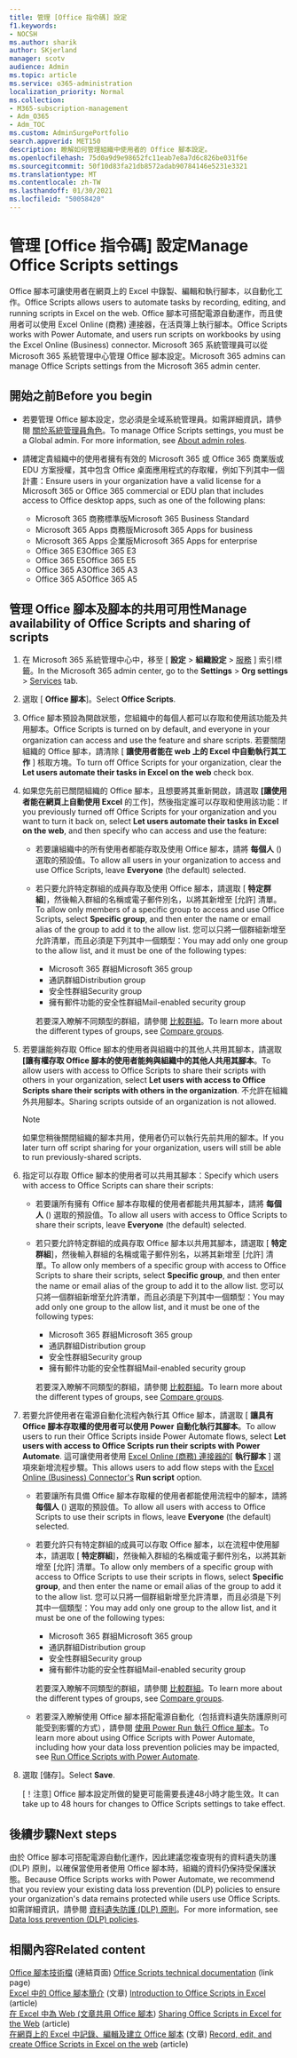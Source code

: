 ```yaml
---
title: 管理 [Office 指令碼] 設定
f1.keywords:
- NOCSH
ms.author: sharik
author: SKjerland
manager: scotv
audience: Admin
ms.topic: article
ms.service: o365-administration
localization_priority: Normal
ms.collection:
- M365-subscription-management
- Adm_O365
- Adm_TOC
ms.custom: AdminSurgePortfolio
search.appverid: MET150
description: 瞭解如何管理組織中使用者的 Office 腳本設定。
ms.openlocfilehash: 75d0a9d9e98652fc11eab7e8a7d6c826be031f6e
ms.sourcegitcommit: 50f10d83fa21db8572adab90784146e5231e3321
ms.translationtype: MT
ms.contentlocale: zh-TW
ms.lasthandoff: 01/30/2021
ms.locfileid: "50058420"
---
```

# <a name="manage-office-scripts-settings"></a><span data-ttu-id="759c3-103">管理 [Office 指令碼] 設定</span><span class="sxs-lookup"><span data-stu-id="759c3-103">Manage Office Scripts settings</span></span>

<span data-ttu-id="759c3-104">Office 腳本可讓使用者在網頁上的 Excel 中錄製、編輯和執行腳本，以自動化工作。</span><span class="sxs-lookup"><span data-stu-id="759c3-104">Office Scripts‎ allows users to automate tasks by recording, editing, and running scripts in ‎Excel‎ on the web.</span></span> <span data-ttu-id="759c3-105">Office 腳本可搭配電源自動運作，而且使用者可以使用 Excel Online (商務) 連接器，在活頁簿上執行腳本。</span><span class="sxs-lookup"><span data-stu-id="759c3-105">‎Office Scripts‎ works with Power Automate, and users run scripts on workbooks by using the ‎Excel‎ Online (Business) connector.</span></span> <span data-ttu-id="759c3-106">Microsoft 365 系統管理員可以從 Microsoft 365 系統管理中心管理 Office 腳本設定。</span><span class="sxs-lookup"><span data-stu-id="759c3-106">Microsoft 365 admins can manage Office Scripts settings from the Microsoft 365 admin center.</span></span>

## <a name="before-you-begin"></a><span data-ttu-id="759c3-107">開始之前</span><span class="sxs-lookup"><span data-stu-id="759c3-107">Before you begin</span></span>

- <span data-ttu-id="759c3-108">若要管理 Office 腳本設定，您必須是全域系統管理員。如需詳細資訊，請參閱 [關於系統管理員角色](../add-users/about-admin-roles.md)。</span><span class="sxs-lookup"><span data-stu-id="759c3-108">To manage Office Scripts settings, you must be a Global admin. For more information, see [About admin roles](../add-users/about-admin-roles.md).</span></span>

- <span data-ttu-id="759c3-109">請確定貴組織中的使用者擁有有效的 Microsoft 365 或 Office 365 商業版或 EDU 方案授權，其中包含 Office 桌面應用程式的存取權，例如下列其中一個計畫：</span><span class="sxs-lookup"><span data-stu-id="759c3-109">Ensure users in your organization have a valid license for a Microsoft 365 or Office 365 commercial or EDU plan that includes access to Office desktop apps, such as one of the following plans:</span></span>

    - <span data-ttu-id="759c3-110">Microsoft 365 商務標準版</span><span class="sxs-lookup"><span data-stu-id="759c3-110">Microsoft 365 Business Standard</span></span>
    - <span data-ttu-id="759c3-111">Microsoft 365 Apps 商務版</span><span class="sxs-lookup"><span data-stu-id="759c3-111">Microsoft 365 Apps for business</span></span>
    - <span data-ttu-id="759c3-112">Microsoft 365 Apps 企業版</span><span class="sxs-lookup"><span data-stu-id="759c3-112">Microsoft 365 Apps for enterprise</span></span>
    - <span data-ttu-id="759c3-113">Office 365 E3</span><span class="sxs-lookup"><span data-stu-id="759c3-113">Office 365 E3</span></span>
    - <span data-ttu-id="759c3-114">Office 365 E5</span><span class="sxs-lookup"><span data-stu-id="759c3-114">Office 365 E5</span></span>
    - <span data-ttu-id="759c3-115">Office 365 A3</span><span class="sxs-lookup"><span data-stu-id="759c3-115">Office 365 A3</span></span>
    - <span data-ttu-id="759c3-116">Office 365 A5</span><span class="sxs-lookup"><span data-stu-id="759c3-116">Office 365 A5</span></span>

## <a name="manage-availability-of-office-scripts-and-sharing-of-scripts"></a><span data-ttu-id="759c3-117">管理 Office 腳本及腳本的共用可用性</span><span class="sxs-lookup"><span data-stu-id="759c3-117">Manage availability of Office Scripts and sharing of scripts</span></span>

1. <span data-ttu-id="759c3-118">在 Microsoft 365 系統管理中心中，移至 [ **設定** \> **組織設定** \> <a href="https://go.microsoft.com/fwlink/p/?linkid=2053743" target="_blank">服務</a> ] 索引標籤。</span><span class="sxs-lookup"><span data-stu-id="759c3-118">In the Microsoft 365 admin center, go to the **Settings** \> **Org settings** \> <a href="https://go.microsoft.com/fwlink/p/?linkid=2053743" target="_blank">Services</a> tab.</span></span>

2. <span data-ttu-id="759c3-119">選取 [ **Office 腳本**]。</span><span class="sxs-lookup"><span data-stu-id="759c3-119">Select **Office Scripts**.</span></span>

3. <span data-ttu-id="759c3-120">Office 腳本預設為開啟狀態，您組織中的每個人都可以存取和使用該功能及共用腳本。</span><span class="sxs-lookup"><span data-stu-id="759c3-120">Office Scripts is turned on by default, and everyone in your organization can access and use the feature and share scripts.</span></span> <span data-ttu-id="759c3-121">若要關閉組織的 Office 腳本，請清除 [ **讓使用者能在 web 上的 Excel 中自動執行其工作** ] 核取方塊。</span><span class="sxs-lookup"><span data-stu-id="759c3-121">To turn off Office Scripts for your organization, clear the **Let users automate their tasks in Excel on the web** check box.</span></span>

4. <span data-ttu-id="759c3-122">如果您先前已關閉組織的 Office 腳本，且想要將其重新開啟，請選取 **[讓使用者能在網頁上自動使用 Excel** 的工作]，然後指定誰可以存取和使用該功能：</span><span class="sxs-lookup"><span data-stu-id="759c3-122">If you previously turned off Office Scripts for your organization and you want to turn it back on, select **Let users automate their tasks in Excel on the web**, and then specify who can access and use the feature:</span></span>

    - <span data-ttu-id="759c3-123">若要讓組織中的所有使用者都能存取及使用 Office 腳本，請將 **每個人** () 選取的預設值。</span><span class="sxs-lookup"><span data-stu-id="759c3-123">To allow all users in your organization to access and use Office Scripts, leave **Everyone** (the default) selected.</span></span>

    - <span data-ttu-id="759c3-124">若只要允許特定群組的成員存取及使用 Office 腳本，請選取 [ **特定群組**]，然後輸入群組的名稱或電子郵件別名，以將其新增至 [允許] 清單。</span><span class="sxs-lookup"><span data-stu-id="759c3-124">To allow only members of a specific group to access and use Office Scripts, select **Specific group**, and then enter the name or email alias of the group to add it to the allow list.</span></span> <span data-ttu-id="759c3-125">您可以只將一個群組新增至允許清單，而且必須是下列其中一個類型：</span><span class="sxs-lookup"><span data-stu-id="759c3-125">You may add only one group to the allow list, and it must be one of the following types:</span></span>
        - <span data-ttu-id="759c3-126">Microsoft 365 群組</span><span class="sxs-lookup"><span data-stu-id="759c3-126">Microsoft 365 group</span></span>
        - <span data-ttu-id="759c3-127">通訊群組</span><span class="sxs-lookup"><span data-stu-id="759c3-127">Distribution group</span></span>
        - <span data-ttu-id="759c3-128">安全性群組</span><span class="sxs-lookup"><span data-stu-id="759c3-128">Security group</span></span>
        - <span data-ttu-id="759c3-129">擁有郵件功能的安全性群組</span><span class="sxs-lookup"><span data-stu-id="759c3-129">Mail-enabled security group</span></span>
    
        <span data-ttu-id="759c3-130">若要深入瞭解不同類型的群組，請參閱 [比較群組](../create-groups/compare-groups.md)。</span><span class="sxs-lookup"><span data-stu-id="759c3-130">To learn more about the different types of groups, see [Compare groups](../create-groups/compare-groups.md).</span></span>

5. <span data-ttu-id="759c3-131">若要讓能夠存取 Office 腳本的使用者與組織中的其他人共用其腳本，請選取 **[讓有權存取 Office 腳本的使用者能夠與組織中的其他人共用其腳本**。</span><span class="sxs-lookup"><span data-stu-id="759c3-131">To allow users with access to Office Scripts to share their scripts with others in your organization, select **Let users with access to Office Scripts share their scripts with others in the organization**.</span></span> <span data-ttu-id="759c3-132">不允許在組織外共用腳本。</span><span class="sxs-lookup"><span data-stu-id="759c3-132">Sharing scripts outside of an organization is not allowed.</span></span>
 
    > [!NOTE]
    > <span data-ttu-id="759c3-133">如果您稍後關閉組織的腳本共用，使用者仍可以執行先前共用的腳本。</span><span class="sxs-lookup"><span data-stu-id="759c3-133">If you later turn off script sharing for your organization, users will still be able to run previously-shared scripts.</span></span>
 
6. <span data-ttu-id="759c3-134">指定可以存取 Office 腳本的使用者可以共用其腳本：</span><span class="sxs-lookup"><span data-stu-id="759c3-134">Specify which users with access to Office Scripts can share their scripts:</span></span>
    
    - <span data-ttu-id="759c3-135">若要讓所有擁有 Office 腳本存取權的使用者都能共用其腳本，請將 **每個人** () 選取的預設值。</span><span class="sxs-lookup"><span data-stu-id="759c3-135">To allow all users with access to Office Scripts to share their scripts, leave **Everyone** (the default) selected.</span></span>

    - <span data-ttu-id="759c3-136">若只要允許特定群組的成員存取 Office 腳本以共用其腳本，請選取 [ **特定群組**]，然後輸入群組的名稱或電子郵件別名，以將其新增至 [允許] 清單。</span><span class="sxs-lookup"><span data-stu-id="759c3-136">To allow only members of a specific group with access to Office Scripts to share their scripts, select **Specific group**, and then enter the name or email alias of the group to add it to the allow list.</span></span> <span data-ttu-id="759c3-137">您可以只將一個群組新增至允許清單，而且必須是下列其中一個類型：</span><span class="sxs-lookup"><span data-stu-id="759c3-137">You may add only one group to the allow list, and it must be one of the following types:</span></span>
        - <span data-ttu-id="759c3-138">Microsoft 365 群組</span><span class="sxs-lookup"><span data-stu-id="759c3-138">Microsoft 365 group</span></span>
        - <span data-ttu-id="759c3-139">通訊群組</span><span class="sxs-lookup"><span data-stu-id="759c3-139">Distribution group</span></span>
        - <span data-ttu-id="759c3-140">安全性群組</span><span class="sxs-lookup"><span data-stu-id="759c3-140">Security group</span></span>
        - <span data-ttu-id="759c3-141">擁有郵件功能的安全性群組</span><span class="sxs-lookup"><span data-stu-id="759c3-141">Mail-enabled security group</span></span>
    
        <span data-ttu-id="759c3-142">若要深入瞭解不同類型的群組，請參閱 [比較群組](../create-groups/compare-groups.md)。</span><span class="sxs-lookup"><span data-stu-id="759c3-142">To learn more about the different types of groups, see [Compare groups](../create-groups/compare-groups.md).</span></span>

7. <span data-ttu-id="759c3-143">若要允許使用者在電源自動化流程內執行其 Office 腳本，請選取 [ **讓具有 Office 腳本存取權的使用者可以使用 Power 自動化執行其腳本**。</span><span class="sxs-lookup"><span data-stu-id="759c3-143">To allow users to run their Office Scripts inside Power Automate flows, select **Let users with access to Office Scripts run their scripts with Power Automate**.</span></span> <span data-ttu-id="759c3-144">這可讓使用者使用 [Excel Online (商務) 連接器的](/connectors/excelonlinebusiness)[ **執行腳本** ] 選項來新增流程步驟。</span><span class="sxs-lookup"><span data-stu-id="759c3-144">This allows users to add flow steps with the [Excel Online (Business) Connector's](/connectors/excelonlinebusiness) **Run script** option.</span></span>

    - <span data-ttu-id="759c3-145">若要讓所有具備 Office 腳本存取權的使用者都能使用流程中的腳本，請將 **每個人** () 選取的預設值。</span><span class="sxs-lookup"><span data-stu-id="759c3-145">To allow all users with access to Office Scripts to use their scripts in flows, leave **Everyone** (the default) selected.</span></span>

    - <span data-ttu-id="759c3-146">若要允許只有特定群組的成員可以存取 Office 腳本，以在流程中使用腳本，請選取 [ **特定群組**]，然後輸入群組的名稱或電子郵件別名，以將其新增至 [允許] 清單。</span><span class="sxs-lookup"><span data-stu-id="759c3-146">To allow only members of a specific group with access to Office Scripts to use their scripts in flows, select **Specific group**, and then enter the name or email alias of the group to add it to the allow list.</span></span> <span data-ttu-id="759c3-147">您可以只將一個群組新增至允許清單，而且必須是下列其中一個類型：</span><span class="sxs-lookup"><span data-stu-id="759c3-147">You may add only one group to the allow list, and it must be one of the following types:</span></span>
        - <span data-ttu-id="759c3-148">Microsoft 365 群組</span><span class="sxs-lookup"><span data-stu-id="759c3-148">Microsoft 365 group</span></span>
        - <span data-ttu-id="759c3-149">通訊群組</span><span class="sxs-lookup"><span data-stu-id="759c3-149">Distribution group</span></span>
        - <span data-ttu-id="759c3-150">安全性群組</span><span class="sxs-lookup"><span data-stu-id="759c3-150">Security group</span></span>
        - <span data-ttu-id="759c3-151">擁有郵件功能的安全性群組</span><span class="sxs-lookup"><span data-stu-id="759c3-151">Mail-enabled security group</span></span>

        <span data-ttu-id="759c3-152">若要深入瞭解不同類型的群組，請參閱 [比較群組](../create-groups/compare-groups.md)。</span><span class="sxs-lookup"><span data-stu-id="759c3-152">To learn more about the different types of groups, see [Compare groups](../create-groups/compare-groups.md).</span></span>

    - <span data-ttu-id="759c3-153">若要深入瞭解使用 Office 腳本搭配電源自動化（包括資料遺失防護原則可能受到影響的方式），請參閱 [使用 Power Run 執行 Office 腳本](/office/dev/scripts/develop/power-automate-integration)。</span><span class="sxs-lookup"><span data-stu-id="759c3-153">To learn more about using Office Scripts with Power Automate, including how your data loss prevention policies may be impacted, see [Run Office Scripts with Power Automate](/office/dev/scripts/develop/power-automate-integration).</span></span>

8. <span data-ttu-id="759c3-154">選取 [儲存]。</span><span class="sxs-lookup"><span data-stu-id="759c3-154">Select **Save**.</span></span>

    <span data-ttu-id="759c3-155">[！注意] Office 腳本設定所做的變更可能需要長達48小時才能生效。</span><span class="sxs-lookup"><span data-stu-id="759c3-155">It can take up to 48 hours for changes to Office Scripts settings to take effect.</span></span>

## <a name="next-steps"></a><span data-ttu-id="759c3-156">後續步驟</span><span class="sxs-lookup"><span data-stu-id="759c3-156">Next steps</span></span>

<span data-ttu-id="759c3-157">由於 Office 腳本可搭配電源自動化運作，因此建議您複查現有的資料遺失防護 (DLP) 原則，以確保當使用者使用 Office 腳本時，組織的資料仍保持受保護狀態。</span><span class="sxs-lookup"><span data-stu-id="759c3-157">Because Office Scripts works with Power Automate, we recommend that you review your existing data loss prevention (DLP) policies to ensure your organization's data remains protected while users use ‎Office Scripts‎.</span></span> <span data-ttu-id="759c3-158">如需詳細資訊，請參閱 [資料遺失防護 (DLP) 原則](/power-automate/prevent-data-loss)。</span><span class="sxs-lookup"><span data-stu-id="759c3-158">For more information, see [Data loss prevention (DLP) policies](/power-automate/prevent-data-loss).</span></span>

## <a name="related-content"></a><span data-ttu-id="759c3-159">相關內容</span><span class="sxs-lookup"><span data-stu-id="759c3-159">Related content</span></span>

<span data-ttu-id="759c3-160">[Office 腳本技術檔](/office/dev/scripts/) (連結頁面) </span><span class="sxs-lookup"><span data-stu-id="759c3-160">[Office Scripts technical documentation](/office/dev/scripts/) (link page)</span></span>\
<span data-ttu-id="759c3-161">[Excel 中的 Office 腳本簡介](https://support.microsoft.com/office/9fbe283d-adb8-4f13-a75b-a81c6baf163a) (文章) </span><span class="sxs-lookup"><span data-stu-id="759c3-161">[Introduction to Office Scripts in Excel](https://support.microsoft.com/office/9fbe283d-adb8-4f13-a75b-a81c6baf163a) (article)</span></span>\
<span data-ttu-id="759c3-162">[在 Excel 中為 Web (文章共用 Office 腳本](https://support.microsoft.com/office/226eddbc-3a44-4540-acfe-fccda3d1122b)) </span><span class="sxs-lookup"><span data-stu-id="759c3-162">[Sharing Office Scripts in Excel for the Web](https://support.microsoft.com/office/226eddbc-3a44-4540-acfe-fccda3d1122b) (article)</span></span>\
<span data-ttu-id="759c3-163">[在網頁上的 Excel 中記錄、編輯及建立 Office 腳本](/office/dev/scripts/tutorials/excel-tutorial) (文章) </span><span class="sxs-lookup"><span data-stu-id="759c3-163">[Record, edit, and create Office Scripts in Excel on the web](/office/dev/scripts/tutorials/excel-tutorial) (article)</span></span>
